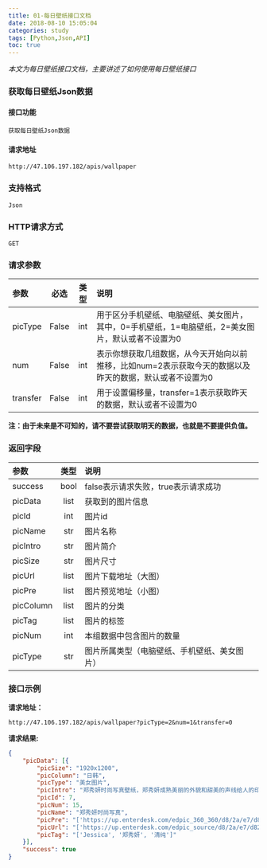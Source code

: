 ```yaml
---
title: 01-每日壁纸接口文档
date: 2018-08-10 15:05:04
categories: study
tags: [Python,Json,API]
toc: true
--- 
```

<p class = "uk-text-right"><i>本文为每日壁纸接口文档，主要讲述了如何使用每日壁纸接口</i></p>   

<h3 id="1">获取每日壁纸Json数据</h3>  

#### 接口功能
```
获取每日壁纸Json数据
```
#### 请求地址
```
http://47.106.197.182/apis/wallpaper
```
### 支持格式
```
Json
``` 
### HTTP请求方式
```
GET
```
### 请求参数

| 参数 | 必选 | 类型 |  说明| 
| :------| :------: | :------: | :------ |
|picType|False|int|用于区分手机壁纸、电脑壁纸、美女图片，其中，0=手机壁纸，1=电脑壁纸，2=美女图片，默认或者不设置为0|
|num|False|int|表示你想获取几组数据，从今天开始向以前推移，比如num=2表示获取今天的数据以及昨天的数据，默认或者不设置为0|
|transfer|False|int|用于设置偏移量，transfer=1表示获取昨天的数据，默认或者不设置为0|  

**注：由于未来是不可知的，请不要尝试获取明天的数据，也就是不要提供负值。**

### 返回字段

| 参数 | 类型 |  说明| 
| :------| :------: | :------ |
|success|bool|false表示请求失败，true表示请求成功|
|picData|list|获取到的图片信息|
|picId|int|图片id|
|picName|str|图片名称|
|picIntro|str|图片简介|
|picSize|str|图片尺寸|
|picUrl|list|图片下载地址（大图）|
|picPre|list|图片预览地址（小图）|
|picColumn|list|图片的分类|
|picTag|list|图片的标签|
|picNum|int|本组数据中包含图片的数量|
|picType|str|图片所属类型（电脑壁纸、手机壁纸、美女图片）|

### 接口示例
**请求地址：**
```
http://47.106.197.182/apis/wallpaper?picType=2&num=1&transfer=0
```
**请求结果:**
```json
{
    "picData": [{
        "picSize": "1920x1200",
        "picColumn": "日韩",
        "picType": "美女图片",
        "picIntro": "郑秀妍时尚写真壁纸，郑秀妍成熟美丽的外貌和甜美的声线给人的印象都很深刻。她是个形象百变的女孩，无论是杂志的平面模特还是MV里的清纯女生都诠释的淋漓尽致。或冷艳或甜美，Jessica总能带给大家不一样的感觉。",
        "picId": 7,
        "picNum": 15,
        "picName": "郑秀妍时尚写真",
        "picPre": "['https://up.enterdesk.com/edpic_360_360/d8/2a/e7/d82ae77d996ed67b2ba4a5578d80da52.jpg', 'https://up.enterdesk.com/edpic_360_360/47/cb/dc/47cbdcd8ddac197d146d62b6fe199f49.jpg', 'https://up.enterdesk.com/edpic_360_360/e9/7b/b9/e97bb9ea766e04812caef8e347fed760.jpg', 'https://up.enterdesk.com/edpic_360_360/4b/20/d7/4b20d7a519bc84282aa803a5b2d15350.jpg', 'https://up.enterdesk.com/edpic_360_360/4c/5d/31/4c5d31a2d7d104bc73b3eb5a6418c79b.jpg', 'https://up.enterdesk.com/edpic_360_360/d6/7b/ec/d67bec146fca45d695cb8f3cc0299233.jpg', 'https://up.enterdesk.com/edpic_360_360/98/e6/60/98e660bc1803e6913dde2ed861a874fd.jpg', 'https://up.enterdesk.com/edpic_360_360/22/fe/44/22fe44d501093227d191dca5f274ad0e.jpg', 'https://up.enterdesk.com/edpic_360_360/d7/73/7b/d7737b6d7a49b46c8805d9e1f1573ac0.jpg', 'https://up.enterdesk.com/edpic_360_360/b9/2d/6f/b92d6fe5be4fe3c49661cd8c6ff1d471.jpg', 'https://up.enterdesk.com/edpic_360_360/be/25/63/be2563b1d26280f80ab3dc65ffd69d93.jpg', 'https://up.enterdesk.com/edpic_360_360/5c/59/f1/5c59f15f97b6318d3d89559ff9cc8c08.jpg', 'https://up.enterdesk.com/edpic_360_360/68/fd/bd/68fdbd3756be75c042bc72f5a019384d.jpg', 'https://up.enterdesk.com/edpic_360_360/50/75/0b/50750bef3481676f5833e7ea9b060e8b.jpg', 'https://up.enterdesk.com/edpic_360_360/1e/ec/2b/1eec2b30af31399eebe7a88a572011e5.jpg']",
        "picUrl": "['https://up.enterdesk.com/edpic_source/d8/2a/e7/d82ae77d996ed67b2ba4a5578d80da52.jpg', 'https://up.enterdesk.com/edpic_source/47/cb/dc/47cbdcd8ddac197d146d62b6fe199f49.jpg', 'https://up.enterdesk.com/edpic_source/e9/7b/b9/e97bb9ea766e04812caef8e347fed760.jpg', 'https://up.enterdesk.com/edpic_source/4b/20/d7/4b20d7a519bc84282aa803a5b2d15350.jpg', 'https://up.enterdesk.com/edpic_source/4c/5d/31/4c5d31a2d7d104bc73b3eb5a6418c79b.jpg', 'https://up.enterdesk.com/edpic_source/d6/7b/ec/d67bec146fca45d695cb8f3cc0299233.jpg', 'https://up.enterdesk.com/edpic_source/98/e6/60/98e660bc1803e6913dde2ed861a874fd.jpg', 'https://up.enterdesk.com/edpic_source/22/fe/44/22fe44d501093227d191dca5f274ad0e.jpg', 'https://up.enterdesk.com/edpic_source/d7/73/7b/d7737b6d7a49b46c8805d9e1f1573ac0.jpg', 'https://up.enterdesk.com/edpic_source/b9/2d/6f/b92d6fe5be4fe3c49661cd8c6ff1d471.jpg', 'https://up.enterdesk.com/edpic_source/be/25/63/be2563b1d26280f80ab3dc65ffd69d93.jpg', 'https://up.enterdesk.com/edpic_source/5c/59/f1/5c59f15f97b6318d3d89559ff9cc8c08.jpg', 'https://up.enterdesk.com/edpic_source/68/fd/bd/68fdbd3756be75c042bc72f5a019384d.jpg', 'https://up.enterdesk.com/edpic_source/50/75/0b/50750bef3481676f5833e7ea9b060e8b.jpg', 'https://up.enterdesk.com/edpic_source/1e/ec/2b/1eec2b30af31399eebe7a88a572011e5.jpg']",
        "picTag": "['Jessica', '郑秀妍', '清纯']"
    }],
    "success": true
}
```